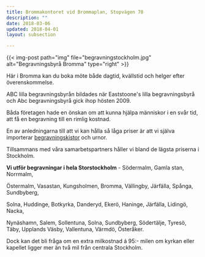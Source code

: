 ```yaml
---
title: Brommakontoret vid Brommaplan, Stopvägen 78
description: ""
date: 2018-03-06
updated: 2018-04-01
layout: subsection

---
```



{{< img-post
    path="img" file="begravningstockholm.jpg"
    alt="Begravningsbyrå Bromma" type="right" >}}

Här i Bromma kan du boka möte både dagtid, kvällstid och helger efter överenskommelse.

ABC lilla begravningsbyrån bildades när Eaststoone's lilla begravningsbyrå och Abc begravningsbyrå gick ihop hösten 2009.

Båda företagen hade en önskan om att kunna hjälpa människor i en svår tid, att få en begravning till en rimlig kostnad.

En av anledningarna till att vi kan hålla så låga priser är att vi själva importerar [begravningskistor][1] och urnor.

Tillsammans med våra samarbetspartners håller vi bland de lägsta priserna i Stockholm.



**Vi utför begravningar i hela Storstockholm** - Södermalm, Gamla stan, Norrmalm,

Östermalm, Vasastan, Kungsholmen, Bromma, Vällingby, Järfälla, Spånga, Sundbyberg,

Solna, Huddinge, Botkyrka, Danderyd, Ekerö, Haninge, Järfälla, Lidingö, Nacka,

Nynäshamn, Salem, Sollentuna, Solna, Sundbyberg, Södertälje, Tyresö, Täby, Upplands Väsby, Vallentuna, Värmdö, Österåker.

Dock kan det bli fråga om en extra milkostnad á 95:- milen  om kyrkan eller kapellet ligger mer än två mil från centrala Stockholm.


  [1]: begravningskista
